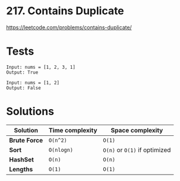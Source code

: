 # 217. Contains Duplicate

https://leetcode.com/problems/contains-duplicate/


# Tests

```
Input: nums = [1, 2, 3, 1]
Output: True
```

```
Input: nums = [1, 2]
Output: False
``` 


# Solutions

| Solution            | Time complexity  | Space complexity              |
|---------------------|------------------|-------------------------------|
| **Brute Force**     | `O(n^2)`         | `O(1)`                        |
| **Sort**            | `O(nlogn)`       | `O(n)` or `O(1)` if optimized |
| **HashSet**         | `O(n)`           | `O(n)`                        |
| **Lengths**         | `O(1)`           | `O(1)`                        |

